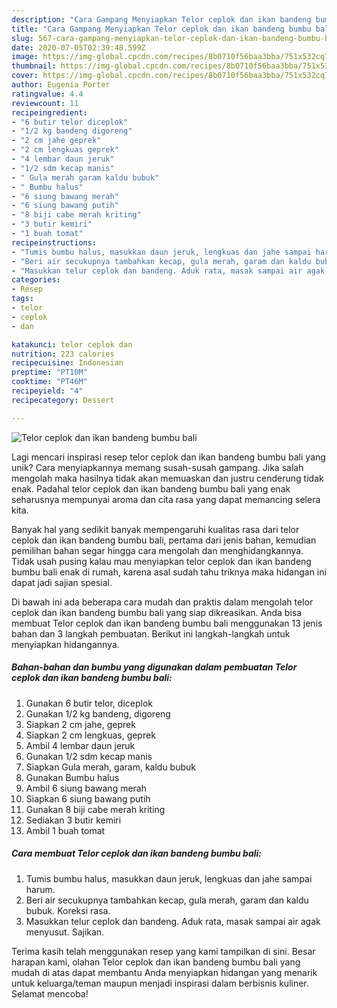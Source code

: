 ```yaml
---
description: "Cara Gampang Menyiapkan Telor ceplok dan ikan bandeng bumbu bali yang Enak"
title: "Cara Gampang Menyiapkan Telor ceplok dan ikan bandeng bumbu bali yang Enak"
slug: 567-cara-gampang-menyiapkan-telor-ceplok-dan-ikan-bandeng-bumbu-bali-yang-enak
date: 2020-07-05T02:39:48.599Z
image: https://img-global.cpcdn.com/recipes/8b0710f56baa3bba/751x532cq70/telor-ceplok-dan-ikan-bandeng-bumbu-bali-foto-resep-utama.jpg
thumbnail: https://img-global.cpcdn.com/recipes/8b0710f56baa3bba/751x532cq70/telor-ceplok-dan-ikan-bandeng-bumbu-bali-foto-resep-utama.jpg
cover: https://img-global.cpcdn.com/recipes/8b0710f56baa3bba/751x532cq70/telor-ceplok-dan-ikan-bandeng-bumbu-bali-foto-resep-utama.jpg
author: Eugenia Porter
ratingvalue: 4.4
reviewcount: 11
recipeingredient:
- "6 butir telor diceplok"
- "1/2 kg bandeng digoreng"
- "2 cm jahe geprek"
- "2 cm lengkuas geprek"
- "4 lembar daun jeruk"
- "1/2 sdm kecap manis"
- " Gula merah garam kaldu bubuk"
- " Bumbu halus"
- "6 siung bawang merah"
- "6 siung bawang putih"
- "8 biji cabe merah kriting"
- "3 butir kemiri"
- "1 buah tomat"
recipeinstructions:
- "Tumis bumbu halus, masukkan daun jeruk, lengkuas dan jahe sampai harum."
- "Beri air secukupnya tambahkan kecap, gula merah, garam dan kaldu bubuk. Koreksi rasa."
- "Masukkan telur ceplok dan bandeng. Aduk rata, masak sampai air agak menyusut. Sajikan."
categories:
- Resep
tags:
- telor
- ceplok
- dan

katakunci: telor ceplok dan 
nutrition: 223 calories
recipecuisine: Indonesian
preptime: "PT10M"
cooktime: "PT46M"
recipeyield: "4"
recipecategory: Dessert

---
```



![Telor ceplok dan ikan bandeng bumbu bali](https://img-global.cpcdn.com/recipes/8b0710f56baa3bba/751x532cq70/telor-ceplok-dan-ikan-bandeng-bumbu-bali-foto-resep-utama.jpg)

Lagi mencari inspirasi resep telor ceplok dan ikan bandeng bumbu bali yang unik? Cara menyiapkannya memang susah-susah gampang. Jika salah mengolah maka hasilnya tidak akan memuaskan dan justru cenderung tidak enak. Padahal telor ceplok dan ikan bandeng bumbu bali yang enak seharusnya mempunyai aroma dan cita rasa yang dapat memancing selera kita.



Banyak hal yang sedikit banyak mempengaruhi kualitas rasa dari telor ceplok dan ikan bandeng bumbu bali, pertama dari jenis bahan, kemudian pemilihan bahan segar hingga cara mengolah dan menghidangkannya. Tidak usah pusing kalau mau menyiapkan telor ceplok dan ikan bandeng bumbu bali enak di rumah, karena asal sudah tahu triknya maka hidangan ini dapat jadi sajian spesial.


Di bawah ini ada beberapa cara mudah dan praktis dalam mengolah telor ceplok dan ikan bandeng bumbu bali yang siap dikreasikan. Anda bisa membuat Telor ceplok dan ikan bandeng bumbu bali menggunakan 13 jenis bahan dan 3 langkah pembuatan. Berikut ini langkah-langkah untuk menyiapkan hidangannya.

<!--inarticleads1-->

##### Bahan-bahan dan bumbu yang digunakan dalam pembuatan Telor ceplok dan ikan bandeng bumbu bali:

1. Gunakan 6 butir telor, diceplok
1. Gunakan 1/2 kg bandeng, digoreng
1. Siapkan 2 cm jahe, geprek
1. Siapkan 2 cm lengkuas, geprek
1. Ambil 4 lembar daun jeruk
1. Gunakan 1/2 sdm kecap manis
1. Siapkan  Gula merah, garam, kaldu bubuk
1. Gunakan  Bumbu halus
1. Ambil 6 siung bawang merah
1. Siapkan 6 siung bawang putih
1. Gunakan 8 biji cabe merah kriting
1. Sediakan 3 butir kemiri
1. Ambil 1 buah tomat




<!--inarticleads2-->

##### Cara membuat Telor ceplok dan ikan bandeng bumbu bali:

1. Tumis bumbu halus, masukkan daun jeruk, lengkuas dan jahe sampai harum.
1. Beri air secukupnya tambahkan kecap, gula merah, garam dan kaldu bubuk. Koreksi rasa.
1. Masukkan telur ceplok dan bandeng. Aduk rata, masak sampai air agak menyusut. Sajikan.




Terima kasih telah menggunakan resep yang kami tampilkan di sini. Besar harapan kami, olahan Telor ceplok dan ikan bandeng bumbu bali yang mudah di atas dapat membantu Anda menyiapkan hidangan yang menarik untuk keluarga/teman maupun menjadi inspirasi dalam berbisnis kuliner. Selamat mencoba!
